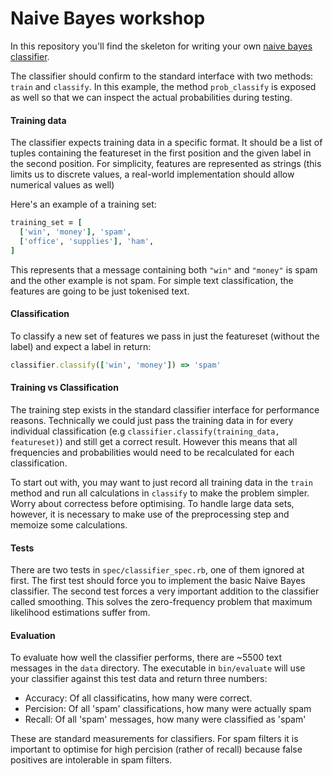 # Naive Bayes workshop

In this repository you'll find the skeleton for writing your own [naive bayes classifier](https://en.wikipedia.org/wiki/Naive_Bayes_classifier).

The classifier should confirm to the standard interface with two methods: `train` and `classify`.
In this example, the method `prob_classify` is exposed as well so that we can inspect the actual
probabilities during testing.

#### Training data

The classifier expects training data in a specific format. It should be a list of tuples containing
the featureset in the first position and the given label in the second position. For simplicity,
features are represented as strings (this limits us to discrete values, a real-world implementation
should allow numerical values as well)

Here's an example of a training set:
```ruby
training_set = [
  ['win', 'money'], 'spam',
  ['office', 'supplies'], 'ham',
]
```

This represents that a message containing both `"win"` and `"money"` is spam and
the other example is not spam. For simple text classification, the features are going to be just tokenised text.

#### Classification

To classify a new set of features we pass in just the featureset (without the label) and expect a label
in return:

```ruby
classifier.classify(['win', 'money']) => 'spam'
```

#### Training vs Classification

The training step exists in the standard classifier interface for performance reasons. Technically we could
just pass the training data in for every individual classification (e.g `classifier.classify(training_data, featureset)`) and still get a correct result.
However this means that all frequencies and
probabilities would need to be recalculated for each classification.

To start out with, you may want to just record
all training data in the `train` method and run all calculations in `classify` to make the problem simpler. Worry
about correctess before optimising. To handle large data sets, however, it is necessary to make use of the preprocessing step and memoize some calculations.

#### Tests

There are two tests in `spec/classifier_spec.rb`, one of them ignored at first. The first test should force you to
implement the basic Naive Bayes classifier. The second test forces a very important addition to the classifier called
smoothing. This solves the zero-frequency problem that maximum likelihood estimations suffer from.

#### Evaluation

To evaluate how well the classifier performs, there are ~5500 text messages in the `data` directory. The executable
in `bin/evaluate` will use your classifier against this test data and return three numbers:
  * Accuracy: Of all classificatins, how many were correct.
  * Percision: Of all 'spam' classifications, how many were actually spam
  * Recall: Of all 'spam' messages, how many were classified as 'spam'

These are standard measurements for classifiers. For spam filters it is important to optimise for high percision (rather of recall)
because false positives are intolerable in spam filters.
